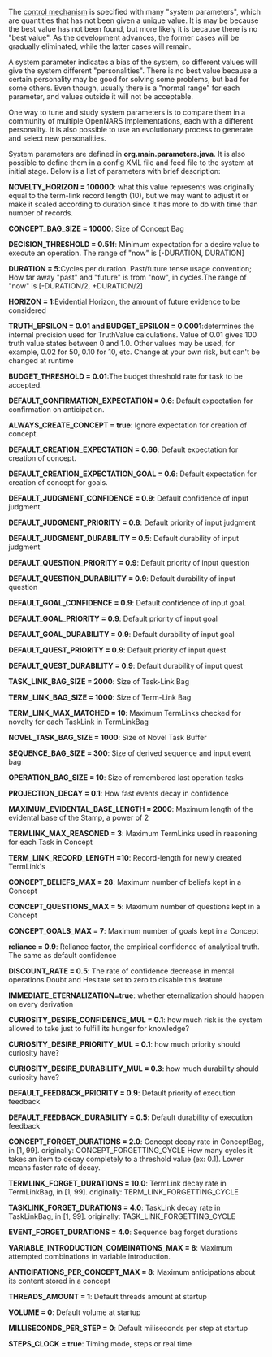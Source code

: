 The [control mechanism](https://github.com/opennars/opennars/wiki/Inference-Control) is specified with many "system parameters", which are quantities that has not been given a unique value. It is may be because the best value has not been found, but more likely it is because there is no "best value". As the development advances, the former cases will be gradually eliminated, while the latter cases will remain.

A system parameter indicates a bias of the system, so different values will give the system different "personalities". There is no best value because a certain personality may be good for solving some problems, but bad for some others. Even though, usually there is a "normal range" for each parameter, and values outside it will not be acceptable.

One way to tune and study system parameters is to compare them in a community of multiple OpenNARS implementations, each with a different personality. It is also possible to use an evolutionary process to generate and select new personalities.

System parameters are defined in **org.main.parameters.java**. It is also possible to define them in a config XML file and feed file to the system at initial stage. Below is a list of parameters with brief description:

**NOVELTY_HORIZON = 100000**: what this value represents was originally equal to the term-link record length (10), but we may want to adjust it or make it scaled according to duration since it has more to do with time than number of records.<br/>

**CONCEPT_BAG_SIZE = 10000**: Size of Concept Bag<br/>

**DECISION_THRESHOLD = 0.51f**: Minimum expectation for a desire value to execute an operation. The range of "now" is [-DURATION, DURATION]<br/> 

**DURATION = 5**:Cycles per duration. Past/future tense usage convention; How far away "past" and "future" is from "now", in cycles.The range of "now" is [-DURATION/2, +DURATION/2]<br/>

**HORIZON = 1**:Evidential Horizon, the amount of future evidence to be considered<br/>

**TRUTH_EPSILON = 0.01 and BUDGET_EPSILON = 0.0001**:determines the internal precision used for TruthValue calculations. Value of 0.01 gives 100 truth value states between 0 and 1.0. Other values may be used, for example, 0.02 for 50, 0.10 for 10, etc. Change at your own risk, but can't be changed at runtime<br/>

**BUDGET_THRESHOLD = 0.01**:The budget threshold rate for task to be accepted.<br/>

**DEFAULT_CONFIRMATION_EXPECTATION = 0.6**: Default expectation for confirmation on anticipation.<br/>

**ALWAYS_CREATE_CONCEPT = true**: Ignore expectation for creation of concept.<br/>

**DEFAULT_CREATION_EXPECTATION = 0.66**: Default expectation for creation of concept.<br/>

**DEFAULT_CREATION_EXPECTATION_GOAL = 0.6**: Default expectation for creation of concept for goals.<br/>

**DEFAULT_JUDGMENT_CONFIDENCE = 0.9**: Default confidence of input judgment.<br/> 

**DEFAULT_JUDGMENT_PRIORITY = 0.8**: Default priority of input judgment<br/>

**DEFAULT_JUDGMENT_DURABILITY = 0.5**: Default durability of input judgment<br/>

**DEFAULT_QUESTION_PRIORITY = 0.9**: Default priority of input question<br/>

**DEFAULT_QUESTION_DURABILITY = 0.9**: Default durability of input question<br/>

**DEFAULT_GOAL_CONFIDENCE = 0.9**: Default confidence of input goal.<br/>

**DEFAULT_GOAL_PRIORITY = 0.9**: Default priority of input goal<br/>

**DEFAULT_GOAL_DURABILITY = 0.9**: Default durability of input goal<br/>

**DEFAULT_QUEST_PRIORITY = 0.9**: Default priority of input quest<br/>

**DEFAULT_QUEST_DURABILITY = 0.9**: Default durability of input quest<br/>

**TASK_LINK_BAG_SIZE = 2000**: Size of Task-Link Bag<br/>

**TERM_LINK_BAG_SIZE = 1000**: Size of Term-Link Bag<br/>

**TERM_LINK_MAX_MATCHED = 10**: Maximum TermLinks checked for novelty for each TaskLink in TermLinkBag<br/>

**NOVEL_TASK_BAG_SIZE = 1000**: Size of Novel Task Buffer<br/>

**SEQUENCE_BAG_SIZE = 300**: Size of derived sequence and input event bag<br/>

**OPERATION_BAG_SIZE = 10**: Size of remembered last operation tasks<br/>

**PROJECTION_DECAY = 0.1**: How fast events decay in confidence<br/>

**MAXIMUM_EVIDENTAL_BASE_LENGTH = 2000**: Maximum length of the evidental base of the Stamp, a power of 2<br/>

**TERMLINK_MAX_REASONED = 3**: Maximum TermLinks used in reasoning for each Task in Concept<br/>

**TERM_LINK_RECORD_LENGTH =10**: Record-length for newly created TermLink's<br/>

**CONCEPT_BELIEFS_MAX = 28**: Maximum number of beliefs kept in a Concept<br/>

**CONCEPT_QUESTIONS_MAX = 5**: Maximum number of questions kept in a Concept<br/>

**CONCEPT_GOALS_MAX = 7**: Maximum number of goals kept in a Concept<br/>

**reliance = 0.9**: Reliance factor, the empirical confidence of analytical truth. The same as default confidence<br/>

**DISCOUNT_RATE = 0.5**: The rate of confidence decrease in mental operations Doubt and Hesitate set to zero to disable this feature<br/>

**IMMEDIATE_ETERNALIZATION=true**: whether eternalization should happen on every derivation<br/>

**CURIOSITY_DESIRE_CONFIDENCE_MUL = 0.1**: how much risk is the system allowed to take just to fulfill its hunger for knowledge? <br/>

**CURIOSITY_DESIRE_PRIORITY_MUL = 0.1**: how much priority should curiosity have?<br/>

**CURIOSITY_DESIRE_DURABILITY_MUL = 0.3**: how much durability should curiosity have?<br/>

**DEFAULT_FEEDBACK_PRIORITY = 0.9**: Default priority of execution feedback<br/>

**DEFAULT_FEEDBACK_DURABILITY = 0.5**: Default durability of execution feedback<br/>

**CONCEPT_FORGET_DURATIONS = 2.0**: Concept decay rate in ConceptBag, in [1, 99].  originally: CONCEPT_FORGETTING_CYCLE How many cycles it takes an item to decay completely to a threshold value (ex: 0.1). Lower means faster rate of decay.<br/>

**TERMLINK_FORGET_DURATIONS = 10.0**: TermLink decay rate in TermLinkBag, in [1, 99]. originally: TERM_LINK_FORGETTING_CYCLE<br/>

**TASKLINK_FORGET_DURATIONS = 4.0**: TaskLink decay rate in TaskLinkBag, in [1, 99]. originally: TASK_LINK_FORGETTING_CYCLE<br/>

**EVENT_FORGET_DURATIONS = 4.0**: Sequence bag forget durations<br/>

**VARIABLE_INTRODUCTION_COMBINATIONS_MAX = 8**: Maximum attempted combinations in variable introduction.<br/>

**ANTICIPATIONS_PER_CONCEPT_MAX = 8**: Maximum anticipations about its content stored in a concept<br/>

**THREADS_AMOUNT = 1**: Default threads amount at startup<br/>

**VOLUME = 0**: Default volume at startup<br/> 

**MILLISECONDS_PER_STEP = 0**: Default miliseconds per step at startup<br/>

**STEPS_CLOCK = true**: Timing mode, steps or real time<br/>
